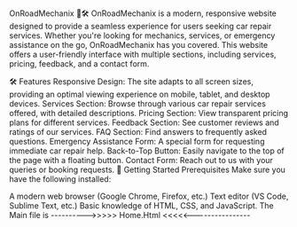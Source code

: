 OnRoadMechanix 🚗🛠️ OnRoadMechanix is a modern, responsive website designed to provide a seamless experience for users seeking car repair services. Whether you're looking for mechanics, services, or emergency assistance on the go, OnRoadMechanix has you covered. This website offers a user-friendly interface with multiple sections, including services, pricing, feedback, and a contact form.

🛠️ Features Responsive Design: The site adapts to all screen sizes, providing an optimal viewing experience on mobile, tablet, and desktop devices. Services Section: Browse through various car repair services offered, with detailed descriptions. Pricing Section: View transparent pricing plans for different services. Feedback Section: See customer reviews and ratings of our services. FAQ Section: Find answers to frequently asked questions. Emergency Assistance Form: A special form for requesting immediate car repair help. Back-to-Top Button: Easily navigate to the top of the page with a floating button. Contact Form: Reach out to us with your queries or booking requests. 🚀 Getting Started Prerequisites Make sure you have the following installed:

A modern web browser (Google Chrome, Firefox, etc.) Text editor (VS Code, Sublime Text, etc.) Basic knowledge of HTML, CSS, and JavaScript. The Main file is ---------->>>>> Home.Html <<<<<----------------
